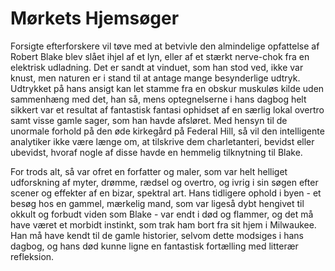 # Mørkets Hjemsøger

Forsigte efterforskere vil tøve med at betvivle den almindelige opfattelse af Robert Blake blev slået ihjel af et lyn, eller af et stærkt nerve-chok fra en elektrisk udladning. Det er sandt at vinduet, som han stod ved, ikke var knust, men naturen er i stand til at antage mange besynderlige udtryk. Udtrykket på hans ansigt kan let stamme fra en obskur muskuløs kilde uden sammenhæng med det, han så, mens optegnelserne i hans dagbog helt sikkert var et resultat af fantastisk fantasi ophidset af en særlig lokal overtro samt visse gamle sager, som han havde afsløret. Med hensyn til de unormale forhold på den øde kirkegård på Federal Hill, så vil den intelligente analytiker ikke være længe om, at tilskrive dem charletanteri, bevidst eller ubevidst, hvoraf nogle af disse havde en hemmelig tilknytning til Blake.

For trods alt, så var ofret en forfatter og maler, som var helt helliget udforskning af myter, drømme, rædsel og overtro, og ivrig i sin søgen efter scener og effekter af en bizar, spektral art. Hans tidligere ophold i byen - et besøg hos en gammel, mærkelig mand, som var ligeså dybt hengivet til okkult og forbudt viden som Blake - var endt i død og flammer, og det må have været et morbidt instinkt, som trak ham bort fra sit hjem i Milwaukee. Han må have kendt til de gamle historier, selvom dette modsiges i hans dagbog, og hans død kunne ligne en fantastisk fortælling med litterær refleksion.



